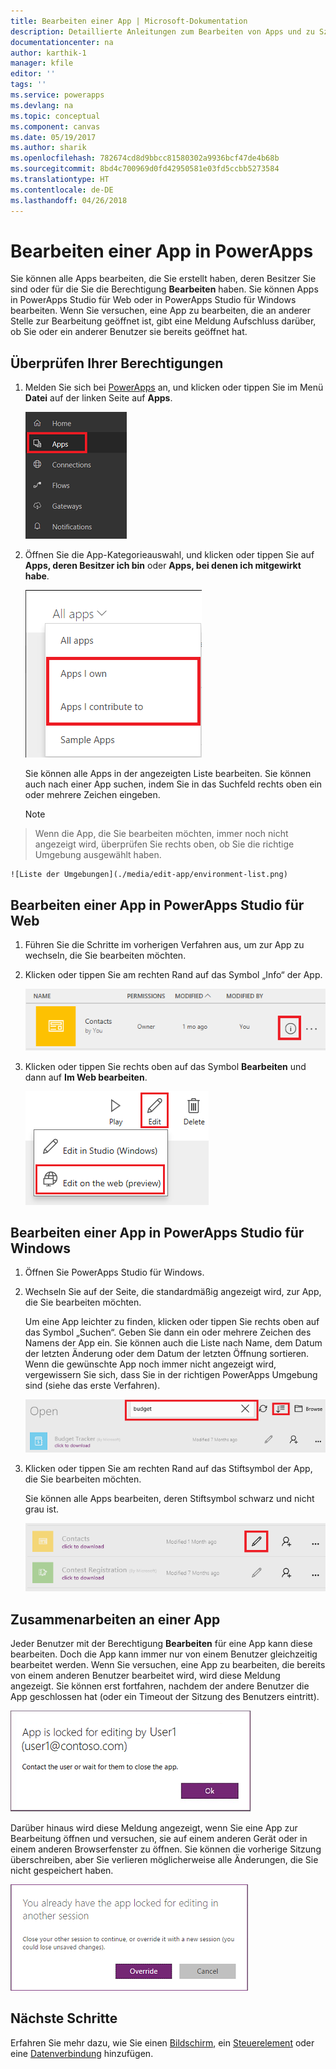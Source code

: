 ```yaml
---
title: Bearbeiten einer App | Microsoft-Dokumentation
description: Detaillierte Anleitungen zum Bearbeiten von Apps und zu Szenarien mit gesperrten Sitzungen
documentationcenter: na
author: karthik-1
manager: kfile
editor: ''
tags: ''
ms.service: powerapps
ms.devlang: na
ms.topic: conceptual
ms.component: canvas
ms.date: 05/19/2017
ms.author: sharik
ms.openlocfilehash: 782674cd8d9bbcc81580302a9936bcf47de4b68b
ms.sourcegitcommit: 8bd4c700969d0fd42950581e03fd5ccbb5273584
ms.translationtype: HT
ms.contentlocale: de-DE
ms.lasthandoff: 04/26/2018
---
```

# <a name="edit-an-app-in-powerapps"></a>Bearbeiten einer App in PowerApps
Sie können alle Apps bearbeiten, die Sie erstellt haben, deren Besitzer Sie sind oder für die Sie die Berechtigung **Bearbeiten** haben. Sie können Apps in PowerApps Studio für Web oder in PowerApps Studio für Windows bearbeiten. Wenn Sie versuchen, eine App zu bearbeiten, die an anderer Stelle zur Bearbeitung geöffnet ist, gibt eine Meldung Aufschluss darüber, ob Sie oder ein anderer Benutzer sie bereits geöffnet hat.

## <a name="verify-your-permissions"></a>Überprüfen Ihrer Berechtigungen
1. Melden Sie sich bei [PowerApps](https://web.powerapps.com) an, und klicken oder tippen Sie im Menü **Datei** auf der linken Seite auf **Apps**.
   
    ![Option „Apps“ im Menü „Datei“](./media/edit-app/file-apps.png)
2. Öffnen Sie die App-Kategorieauswahl, und klicken oder tippen Sie auf **Apps, deren Besitzer ich bin** oder **Apps, bei denen ich mitgewirkt habe**.
   
    ![App-Kategorieauswahl](./media/edit-app/app-category.png)
   
    Sie können alle Apps in der angezeigten Liste bearbeiten. Sie können auch nach einer App suchen, indem Sie in das Suchfeld rechts oben ein oder mehrere Zeichen eingeben.
   
    > [!NOTE]
> Wenn die App, die Sie bearbeiten möchten, immer noch nicht angezeigt wird, überprüfen Sie rechts oben, ob Sie die richtige Umgebung ausgewählt haben.
   
    ![Liste der Umgebungen](./media/edit-app/environment-list.png)

## <a name="edit-an-app-in-powerapps-studio-for-web"></a>Bearbeiten einer App in PowerApps Studio für Web
1. Führen Sie die Schritte im vorherigen Verfahren aus, um zur App zu wechseln, die Sie bearbeiten möchten.
2. Klicken oder tippen Sie am rechten Rand auf das Symbol „Info“ der App.
   
    ![Symbol „Info“](./media/edit-app/app-edit.png)
3. Klicken oder tippen Sie rechts oben auf das Symbol **Bearbeiten** und dann auf **Im Web bearbeiten**.
   
    ![Symbol „Bearbeiten“](./media/edit-app/edit-icon.png)

## <a name="edit-an-app-in-powerapps-studio-for-windows"></a>Bearbeiten einer App in PowerApps Studio für Windows
1. Öffnen Sie PowerApps Studio für Windows.
2. Wechseln Sie auf der Seite, die standardmäßig angezeigt wird, zur App, die Sie bearbeiten möchten.
   
    Um eine App leichter zu finden, klicken oder tippen Sie rechts oben auf das Symbol „Suchen“. Geben Sie dann ein oder mehrere Zeichen des Namens der App ein. Sie können auch die Liste nach Name, dem Datum der letzten Änderung oder dem Datum der letzten Öffnung sortieren. Wenn die gewünschte App noch immer nicht angezeigt wird, vergewissern Sie sich, dass Sie in der richtigen PowerApps Umgebung sind (siehe das erste Verfahren).
   
    ![](./media/edit-app/sort-filter.png)
3. Klicken oder tippen Sie am rechten Rand auf das Stiftsymbol der App, die Sie bearbeiten möchten.
   
    Sie können alle Apps bearbeiten, deren Stiftsymbol schwarz und nicht grau ist.
   
    ![](./media/edit-app/app-editstudio.png)

## <a name="collaborate-on-an-app"></a>Zusammenarbeiten an einer App
Jeder Benutzer mit der Berechtigung **Bearbeiten** für eine App kann diese bearbeiten. Doch die App kann immer nur von einem Benutzer gleichzeitig bearbeitet werden. Wenn Sie versuchen, eine App zu bearbeiten, die bereits von einem anderen Benutzer bearbeitet wird, wird diese Meldung angezeigt. Sie können erst fortfahren, nachdem der andere Benutzer die App geschlossen hat (oder ein Timeout der Sitzung des Benutzers eintritt).

![](./media/edit-app/applock-otheruser.png)

Darüber hinaus wird diese Meldung angezeigt, wenn Sie eine App zur Bearbeitung öffnen und versuchen, sie auf einem anderen Gerät oder in einem anderen Browserfenster zu öffnen. Sie können die vorherige Sitzung überschreiben, aber Sie verlieren möglicherweise alle Änderungen, die Sie nicht gespeichert haben.

![](./media/edit-app/applock-selfuser.png)

## <a name="next-steps"></a>Nächste Schritte
Erfahren Sie mehr dazu, wie Sie einen [Bildschirm](add-screen-context-variables.md), ein [Steuerelement](add-configure-controls.md) oder eine [Datenverbindung](add-data-connection.md) hinzufügen.

